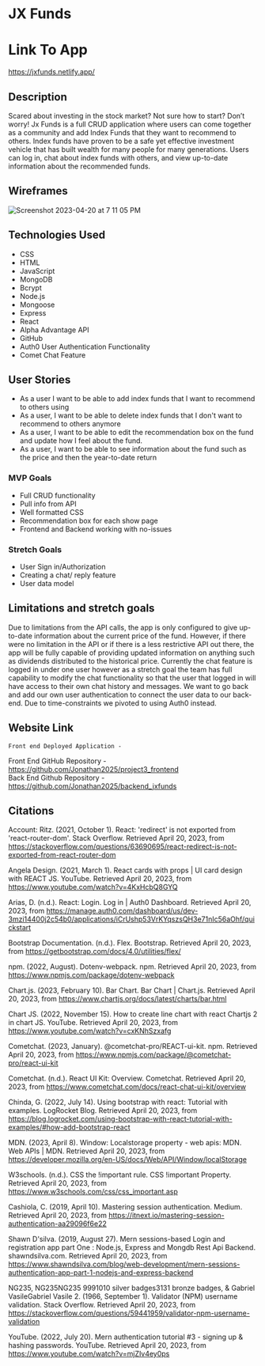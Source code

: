 # JX Funds

# Link To App
https://jxfunds.netlify.app/

## Description
Scared about investing in the stock market? Not sure how to start? Don’t worry! Jx Funds is a full CRUD application where users can come together as a community and add Index Funds that they want to recommend to others. Index funds have proven to be a safe yet effective investment vehicle that has built wealth for many people for many generations. Users can log in, chat about index funds with others, and view up-to-date information about the recommended funds.

## Wireframes
![Screenshot 2023-04-20 at 7 11 05 PM](https://user-images.githubusercontent.com/117129130/233506310-ccb0336e-ecab-4a04-a171-2c73acad7c53.png)

## Technologies Used
* CSS
* HTML
* JavaScript
* MongoDB
* Bcrypt
* Node.js
* Mongoose
* Express
* React
* Alpha Advantage API 
* GitHub
* Auth0 User Authentication Functionality 
* Comet Chat Feature

## User Stories
* As a user I want to be able to add index funds that I want to recommend to others using
* As a user, I want to be able to delete index funds that I don't want to recommend to others anymore
* As a user, I want to be able to edit the recommendation box on the fund and update how I feel about the fund.
* As a user, I want to be able to see information about the fund such as the price and then the year-to-date return

### MVP Goals
* Full CRUD functionality
* Pull info from API
* Well formatted CSS
* Recommendation box for each show page
* Frontend and Backend working with no-issues

### Stretch Goals
* User Sign in/Authorization 
* Creating a chat/ reply feature
* User data model

## Limitations and stretch goals
Due to limitations from the API calls, the app is only configured to give up-to-date information about the current price of the fund. However, if there were no limitation in the API or if there is a less restrictive API out there, the app will be fully capable of providing updated information on anything such as dividends distributed to the historical price.
Currently the chat feature is logged in under one user however as a stretch goal the team has full capability to modify the chat functionality so that the user that logged in will have access to their own chat history and messages.
We want to go back and add our own user authentication to connect the user data to our back-end. Due to time-constraints we pivoted to using Auth0 instead.

## Website Link
	Front end Deployed Application - 
Front End GitHub Repository - https://github.com/Jonathan2025/project3_frontend 	
	Back End Github Repository - https://github.com/Jonathan2025/backend_jxfunds

## Citations 

Account: Ritz. (2021, October 1). React: 'redirect' is not exported from 'react-router-dom'. Stack Overflow. Retrieved April 20, 2023, from https://stackoverflow.com/questions/63690695/react-redirect-is-not-exported-from-react-router-dom 

Angela Design. (2021, March 1). React cards with props | UI card design with REACT JS. YouTube. Retrieved April 20, 2023, from https://www.youtube.com/watch?v=4KxHcbQ8GYQ 

Arias, D. (n.d.). React: Login. Log in | Auth0 Dashboard. Retrieved April 20, 2023, from https://manage.auth0.com/dashboard/us/dev-3mzi14400j2c54b0/applications/iCrUshp53VrKYqszsQH3e71nIc56aOhf/quickstart 

Bootstrap Documentation. (n.d.). Flex. Bootstrap. Retrieved April 20, 2023, from https://getbootstrap.com/docs/4.0/utilities/flex/ 

npm. (2022, August). Dotenv-webpack. npm. Retrieved April 20, 2023, from https://www.npmjs.com/package/dotenv-webpack 

Chart.js. (2023, February 10). Bar Chart. Bar Chart | Chart.js. Retrieved April 20, 2023, from https://www.chartjs.org/docs/latest/charts/bar.html 

Chart JS. (2022, November 15). How to create line chart with react Chartjs 2 in chart JS. YouTube. Retrieved April 20, 2023, from https://www.youtube.com/watch?v=cxKNhSzxafg 

Cometchat. (2023, January). @cometchat-pro/REACT-ui-kit. npm. Retrieved April 20, 2023, from https://www.npmjs.com/package/@cometchat-pro/react-ui-kit 

Cometchat. (n.d.). React UI Kit: Overview. Cometchat. Retrieved April 20, 2023, from https://www.cometchat.com/docs/react-chat-ui-kit/overview 

Chinda, G. (2022, July 14). Using bootstrap with react: Tutorial with examples. LogRocket Blog. Retrieved April 20, 2023, from https://blog.logrocket.com/using-bootstrap-with-react-tutorial-with-examples/#how-add-bootstrap-react 

MDN. (2023, April 8). Window: Localstorage property - web apis: MDN. Web APIs | MDN. Retrieved April 20, 2023, from https://developer.mozilla.org/en-US/docs/Web/API/Window/localStorage 

W3schools. (n.d.). CSS the !important rule. CSS !important Property. Retrieved April 20, 2023, from https://www.w3schools.com/css/css_important.asp 

Cashiola, C. (2019, April 10). Mastering session authentication. Medium. Retrieved April 20, 2023, from https://itnext.io/mastering-session-authentication-aa29096f6e22 

Shawn D'silva. (2019, August 27). Mern sessions-based Login and registration app part One : Node.js, Express and Mongdb Rest Api Backend. shawndsilva.com. Retrieved April 20, 2023, from https://www.shawndsilva.com/blog/web-development/mern-sessions-authentication-app-part-1-nodejs-and-express-backend 

NG235, NG235NG235 9991010 silver badges3131 bronze badges, & Gabriel VasileGabriel Vasile 2. (1966, September 1). Validator (NPM) username validation. Stack Overflow. Retrieved April 20, 2023, from https://stackoverflow.com/questions/59441959/validator-npm-username-validation 

YouTube. (2022, July 20). Mern authentication tutorial #3 - signing up & hashing passwords. YouTube. Retrieved April 20, 2023, from https://www.youtube.com/watch?v=mjZIv4ey0ps
